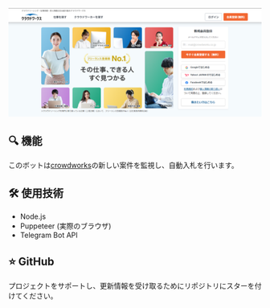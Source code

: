 ![image](./crowdworks.png)

## 🔍 機能

このボットは[crowdworks](https://crowdworks.jp)の新しい案件を監視し、自動入札を行います。

## 🛠️ 使用技術

* Node.js
* Puppeteer (実際のブラウザ)
* Telegram Bot API

## ⭐ GitHub

プロジェクトをサポートし、更新情報を受け取るためにリポジトリにスターを付けてください。
